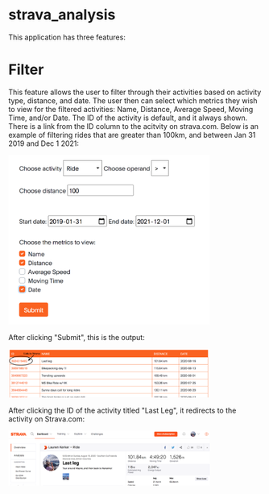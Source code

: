 # strava_analysis

This application has three features:

# Filter
This feature allows the user to filter through their activities based on activity type, distance, and date. The user then can select which metrics they wish to view for the filtered activities: Name, Distance, Average Speed, Moving Time, and/or Date.
The ID of the activity is default, and it always shown. There is a link from the ID column to the acitvity on strava.com. Below is an example of filtering rides that are greater than 100km, and between Jan 31 2019 and Dec 1 2021:


<img src="static/images/README/filter1.jpg" alt="drawing" width="400"/>

After clicking "Submit", this is the output:

<img src="static/images/README/filter2.jpg" alt="drawing" width="400"/>

After clicking the ID of the activity titled "Last Leg", it redirects to the activity on Strava.com:

<img src="static/images/README/filter3.jpg" alt="drawing" width="400"/>
